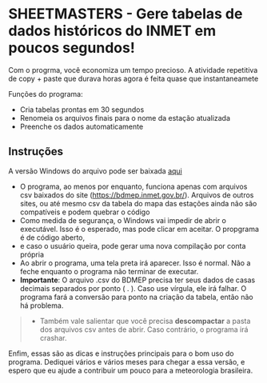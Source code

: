 # SHEETMASTERS - Gere tabelas de dados históricos do INMET em poucos segundos!

Com o progrma, você economiza um tempo precioso. A atividade repetitiva de copy + paste que durava horas agora é feita quase que instantaneamete

Funções do programa:
- Cria tabelas prontas em 30 segundos
- Renomeia os arquivos finais para o nome da estação atualizada
- Preenche os dados automaticamente

## **Instruções**

A versão Windows do arquivo pode ser baixada [aqui](dist/auto_plan_inmet.exe)
- O programa, ao menos por enquanto, funciona apenas com arquivos csv baixados do site (https://bdmep.inmet.gov.br/).
  Arquivos de outros sites, ou até mesmo csv da tabela do mapa das estações ainda não são compatíveis e podem quebrar o código
- Como medida de segurança, o Windows vai impedir de abrir o executável. Isso é o esperado, mas pode clicar em aceitar. O propgrama é de código aberto,
- e caso o usuário queira, pode gerar uma nova compilação por conta própria
- Ao abrir o programa, uma tela preta irá aparecer. Isso é normal. Não a feche enquanto o programa não terminar de executar.
- **Importante**: O arquivo .csv do BDMEP precisa ter seus dados de casas decimais separados por ponto ( . ). Caso use vírgula, ele irá falhar.
  O programa fará a conversão para ponto na criação da tabela, então não há problema.
> - Também vale salientar que você precisa **descompactar** a pasta dos arquivos csv antes de abrir. Caso contrário, o programa irá crashar.


Enfim, essas são as dicas e instruções principais para o bom uso do programa. Dediquei vários e vários meses para chegar a essa versão, e espero que eu ajude a contribuir um pouco para a meteorologia brasileira.
  

